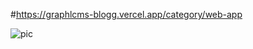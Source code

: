 #https://graphlcms-blogg.vercel.app/category/web-app


![pic](https://user-images.githubusercontent.com/98940737/205153704-c2f2c36f-5c8d-4d9a-b024-44afb1d6a1b2.png)
